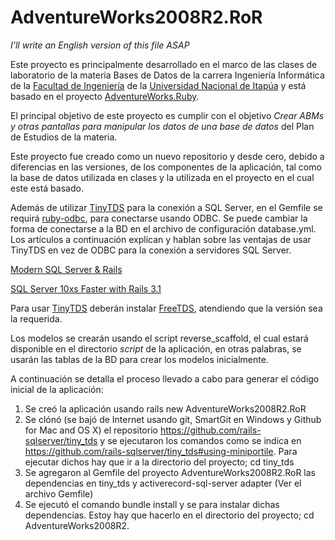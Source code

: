 AdventureWorks2008R2.RoR
==========================



*I'll write an English version of this file ASAP*

Este proyecto es principalmente desarrollado en el marco de las clases de laboratorio de la materia Bases de Datos de la carrera Ingeniería Informática de la [Facultad de Ingeniería](http://fiuni.edu.py) de la [Universidad Nacional de Itapúa](http://www.uni.edu.py) y está basado en el proyecto [AdventureWorks.Ruby](https://github.com/rails-sqlserver/AdventureWorks.Ruby).

El principal objetivo de este proyecto es cumplir con el objetivo *Crear ABMs y otras pantallas para manipular los datos de una base de datos* del Plan de Estudios de la materia.

Este proyecto fue creado como un nuevo repositorio y desde cero, debido a diferencias en las versiones, de los componentes de la aplicación, tal como la base de datos utilizada en clases y la utilizada en el proyecto en el cual este está basado.

Además de utilizar [TinyTDS](https://github.com/rails-sqlserver/tiny_tds/blob/master/README.md) para la conexión a SQL Server, en el Gemfile se requirá [ruby-odbc](http://rubygems.org/gems/ruby-odbc), para conectarse usando ODBC. Se puede cambiar la forma de conectarse a la BD en el archivo de configuración database.yml. 
Los artículos a continuación explican y hablan sobre las ventajas de usar TinyTDS en vez de ODBC para la conexión a servidores SQL Server.

[Modern SQL Server & Rails](http://www.engineyard.com/blog/2011/modern-sql-server-rails/) 

[SQL Server 10xs Faster with Rails 3.1](http://www.engineyard.com/blog/2011/sql-server-10xs-faster-with-rails-3-1/)

Para usar [TinyTDS](https://github.com/rails-sqlserver/tiny_tds/blob/master/README.md) deberán instalar [FreeTDS](http://www.freetds.org), atendiendo que la versión sea la requerida.

  
Los modelos se crearán usando el script reverse_scaffold, el cual estará disponible en el directorio *script* de la aplicación, en otras palabras, se usarán las tablas de la BD para crear los modelos inicialmente.

A continuación se detalla el proceso llevado a cabo para generar el código inicial de la aplicación:

1.	Se creó la aplicación usando rails new AdventureWorks2008R2.RoR
2.	Se clónó (se bajó de Internet usando git, SmartGit en Windows y Github for Mac and OS X) el repositorio https://github.com/rails-sqlserver/tiny_tds y se ejecutaron los comandos como se indica en https://github.com/rails-sqlserver/tiny_tds#using-miniportile. Para ejecutar dichos hay que ir a la directorio del proyecto; cd tiny_tds
3.  Se agregaron al Gemfile del proyecto AdventureWorks2008R2.RoR las dependencias en tiny_tds y activerecord-sql-server adapter (Ver el archivo Gemfile)
4.	Se ejecutó el comando bundle install y se para instalar dichas dependencias. Estoy hay que hacerlo en el directorio del proyecto; cd AdventureWorks2008R2.



